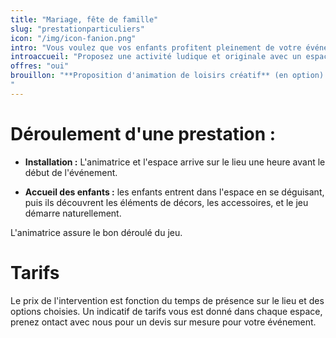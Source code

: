 ```yaml
---
title: "Mariage, fête de famille"
slug: "prestationparticuliers"
icon: "/img/icon-fanion.png"
intro: "Vous voulez que vos enfants profitent pleinement de votre événement ? <br>Symbolik s'en charge !"
introaccueil: "Proposez une activité ludique et originale avec un espace symbolique."
offres: "oui"
brouillon: "**Proposition d'animation de loisirs créatif** (en option) **:** en rapport avec le thème, création d'accessoires de déguisement et/ou de décor que les enfant peuvent intégrer dans l'espace de jeu symbolique. Les créations sont à ramener à la maison pour prolonger le jeu.<br>
"
---
```


# Déroulement d'une prestation :

- **Installation :** L'animatrice et l'espace arrive sur le lieu une heure avant le début de l'événement.<br>

- **Accueil des enfants :** les enfants entrent dans l'espace en se déguisant, puis ils découvrent les éléments de décors, les accessoires, et le jeu démarre naturellement.<br>

L'animatrice assure le bon déroulé du jeu.<br>


# Tarifs

Le prix de l'intervention est fonction du temps de présence sur le lieu et des options choisies.
Un indicatif de tarifs vous est donné dans chaque espace, prenez ontact avec nous pour un devis sur mesure pour votre événement.
